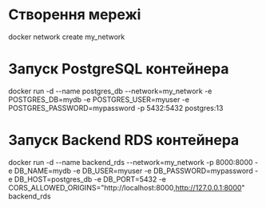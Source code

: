 # Створення мережі
docker network create my_network

# Запуск PostgreSQL контейнера
docker run -d --name postgres_db --network=my_network -e POSTGRES_DB=mydb -e POSTGRES_USER=myuser -e POSTGRES_PASSWORD=mypassword -p 5432:5432 postgres:13

# Запуск Backend RDS контейнера
docker run -d --name backend_rds --network=my_network -p 8000:8000 -e DB_NAME=mydb -e DB_USER=myuser -e DB_PASSWORD=mypassword -e DB_HOST=postgres_db -e DB_PORT=5432 -e CORS_ALLOWED_ORIGINS="http://localhost:8000,http://127.0.0.1:8000" backend_rds
